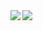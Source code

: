 <img align="left" src="https://github-readme-stats.vercel.app/api?username=vaibhav7500&theme=dracula">
<img src="https://github-readme-stats.vercel.app/api/top-langs/?username=vaibhav7500&theme=dracula">
